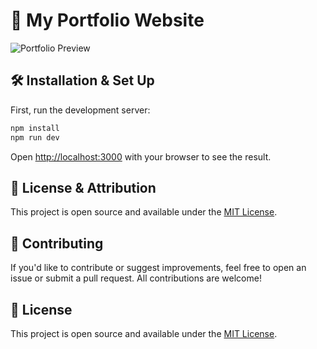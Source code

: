 # 🚀 My Portfolio Website

![Portfolio Preview](https://github.com/user-attachments/assets/ade45c4b-b2cb-46cb-b8a6-31cad3bd0c5a)

## 🛠 Installation & Set Up

First, run the development server:

```bash
npm install
npm run dev
```

Open [http://localhost:3000](http://localhost:3000) with your browser to see the result.

## 🚨 License & Attribution

This project is open source and available under the [MIT License](https://github.com/Faraazrehan2002/portfolio-2.0/blob/main/LICENSE).

## 🤝 Contributing

If you'd like to contribute or suggest improvements, feel free to open an issue or submit a pull request. All contributions are welcome!

## 📄 License
This project is open source and available under the [MIT License](https://github.com/Faraazrehan2002/portfolio-2.0/blob/main/LICENSE).
